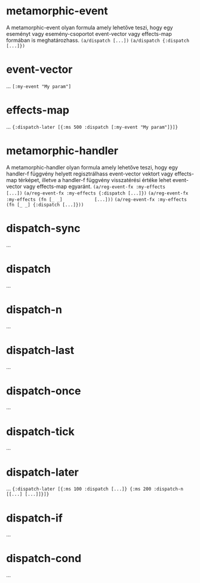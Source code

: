 
# metamorphic-event
  A metamorphic-event olyan formula amely lehetőve teszi, hogy egy eseményt vagy esemény-csoportot
  event-vector vagy effects-map formában is meghatározhass.
  `(a/dispatch [...])`
  `(a/dispatch {:dispatch [...]})`



# event-vector
  ...
  `[:my-event "My param"]`



# effects-map
  ...
  `{:dispatch-later [{:ms 500 :dispatch [:my-event "My param"]}]}`



# metamorphic-handler
  A metamorphic-handler olyan formula amely lehetőve teszi, hogy egy handler-f függvény helyett
  regisztrálhass event-vector vektort vagy effects-map térképet, illetve a handler-f függvény
  visszatérési értéke lehet event-vector vagy effects-map egyaránt.
  `(a/reg-event-fx :my-effects            [...])`
  `(a/reg-event-fx :my-effects {:dispatch [...]})`
  `(a/reg-event-fx :my-effects (fn [_ _]            [...]))`
  `(a/reg-event-fx :my-effects (fn [_ _] {:dispatch [...]}))`



# dispatch-sync
  ...



# dispatch
  ...



# dispatch-n
  ...



# dispatch-last
  ...



# dispatch-once
  ...



# dispatch-tick
  ...



# dispatch-later
  ...
  `{:dispatch-later [{:ms 100 :dispatch [...]}
                     {:ms 200 :dispatch-n [[...] [...]]}]}`



# dispatch-if
  ...



# dispatch-cond
  ...
